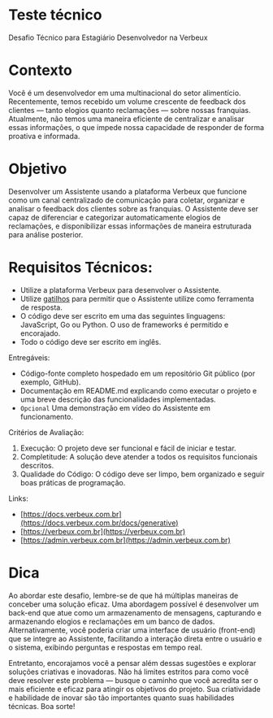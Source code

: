 # Teste técnico
Desafio Técnico para Estagiário Desenvolvedor na Verbeux

# Contexto
Você é um desenvolvedor em uma multinacional do setor alimentício. Recentemente, temos recebido um volume crescente de feedback dos clientes — tanto elogios quanto reclamações — sobre nossas franquias. Atualmente, não temos uma maneira eficiente de centralizar e analisar essas informações, o que impede nossa capacidade de responder de forma proativa e informada.

# Objetivo
Desenvolver um Assistente usando a plataforma Verbeux que funcione como um canal centralizado de comunicação para coletar, organizar e analisar o feedback dos clientes sobre as franquias. O Assistente deve ser capaz de diferenciar e categorizar automaticamente elogios de reclamações, e disponibilizar essas informações de maneira estruturada para análise posterior.

# Requisitos Técnicos:
- Utilize a plataforma Verbeux para desenvolver o Assistente.
- Utilize [gatilhos](https://docs.verbeux.com.br/docs/generative-trigger) para permitir que o Assistente utilize como ferramenta de resposta. 
- O código deve ser escrito em uma das seguintes linguagens: JavaScript, Go ou Python. O uso de frameworks é permitido e encorajado.
- Todo o código deve ser escrito em inglês.

Entregáveis:
- Código-fonte completo hospedado em um repositório Git público (por exemplo, GitHub).
- Documentação em README.md explicando como executar o projeto e uma breve descrição das funcionalidades implementadas.
- `Opcional` Uma demonstração em vídeo do Assistente em funcionamento.

Critérios de Avaliação:
1. Execução: O projeto deve ser funcional e fácil de iniciar e testar.
2. Completitude: A solução deve atender a todos os requisitos funcionais descritos.
3. Qualidade do Código: O código deve ser limpo, bem organizado e seguir boas práticas de programação.

Links:
- [https://docs.verbeux.com.br](https://docs.verbeux.com.br/docs/generative)
- [https://verbeux.com.br](https://verbeux.com.br)
- [https://admin.verbeux.com.br](https://admin.verbeux.com.br)

# Dica
Ao abordar este desafio, lembre-se de que há múltiplas maneiras de conceber uma solução eficaz. Uma abordagem possível é desenvolver um back-end que atue como um armazenamento de mensagens, capturando e armazenando elogios e reclamações em um banco de dados. Alternativamente, você poderia criar uma interface de usuário (front-end) que se integre ao Assistente, facilitando a interação direta entre o usuário e o sistema, exibindo perguntas e respostas em tempo real.

Entretanto, encorajamos você a pensar além dessas sugestões e explorar soluções criativas e inovadoras. Não há limites estritos para como você deve resolver este problema — busque o caminho que você acredita ser o mais eficiente e eficaz para atingir os objetivos do projeto. Sua criatividade e habilidade de inovar são tão importantes quanto suas habilidades técnicas. Boa sorte! 
